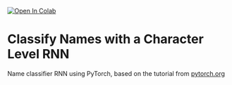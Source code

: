 [![Open In Colab](https://colab.research.google.com/assets/colab-badge.svg)](https://colab.research.google.com/drive/1PFF7HN1-61TudzAXA09Japa66Xoy6Hsa#scrollTo=esSSSJcCahuS)

# Classify Names with a Character Level RNN
Name classifier RNN using PyTorch, based on the tutorial from [pytorch.org](https://pytorch.org/tutorials/intermediate/char_rnn_classification_tutorial.html)

